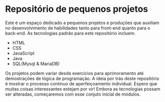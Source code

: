 # Repositório de pequenos projetos
Este é um espaço dedicado a pequenos projetos e produções que auxiliam no desenvolvimento de habilidades tanto para front-end quanto para o back-end. 
As tecnologias padrão para este repositório incluem. 
  - HTML
  - CSS
  - JavaScript
  - Java
  - SQL(Mysql & MariaDB)

Os projetos podem variar desde exercícios para aprimoramento até demostrações de lógica de programação. A ideia por trás deste repositório é mostrar o processo
contínuo de aperfeiçoamento individual. Espero que muitas coisas interessantes estejam por vir! Embora as tecnologias possam ser alteradas, começaremos com esse conjuto inicial de
módulos.
